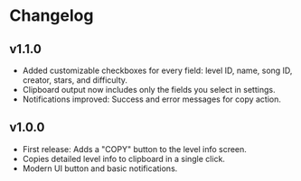 # Changelog

## v1.1.0
- Added customizable checkboxes for every field: level ID, name, song ID, creator, stars, and difficulty.  
- Clipboard output now includes only the fields you select in settings.
- Notifications improved: Success and error messages for copy action.

## v1.0.0
- First release: Adds a "COPY" button to the level info screen.
- Copies detailed level info to clipboard in a single click.
- Modern UI button and basic notifications.